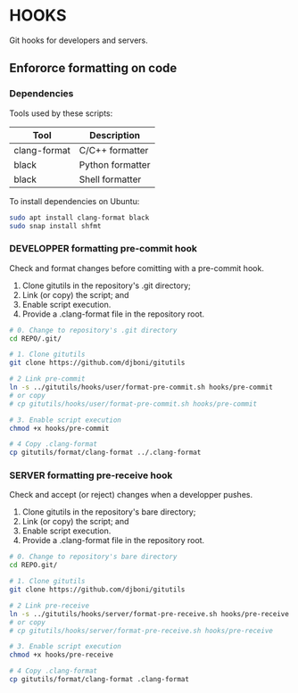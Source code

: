 # HOOKS

Git hooks for developers and servers.

## Enfororce formatting on code

### Dependencies

Tools used by these scripts:

Tool         | Description
-------------|-----------------
clang-format | C/C++ formatter
black        | Python formatter
black        | Shell formatter

To install dependencies on Ubuntu:

```sh
sudo apt install clang-format black
sudo snap install shfmt
```

### DEVELOPPER formatting pre-commit hook

Check and format changes before comitting with a pre-commit hook.

1. Clone gitutils in the repository's .git directory;
2. Link (or copy) the script; and
3. Enable script execution.
4. Provide a .clang-format file in the repository root.

```sh
# 0. Change to repository's .git directory
cd REPO/.git/

# 1. Clone gitutils
git clone https://github.com/djboni/gitutils

# 2 Link pre-commit
ln -s ../gitutils/hooks/user/format-pre-commit.sh hooks/pre-commit
# or copy
# cp gitutils/hooks/user/format-pre-commit.sh hooks/pre-commit

# 3. Enable script execution
chmod +x hooks/pre-commit

# 4 Copy .clang-format
cp gitutils/format/clang-format ../.clang-format
```

### SERVER formatting pre-receive hook

Check and accept (or reject) changes when a developper pushes.

1. Clone gitutils in the repository's bare directory;
2. Link (or copy) the script; and
3. Enable script execution.
4. Provide a .clang-format file in the repository root.

```sh
# 0. Change to repository's bare directory
cd REPO.git/

# 1. Clone gitutils
git clone https://github.com/djboni/gitutils

# 2 Link pre-receive
ln -s ../gitutils/hooks/server/format-pre-receive.sh hooks/pre-receive
# or copy
# cp gitutils/hooks/server/format-pre-receive.sh hooks/pre-receive

# 3. Enable script execution
chmod +x hooks/pre-receive

# 4 Copy .clang-format
cp gitutils/format/clang-format .clang-format
```
